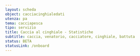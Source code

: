 ```yaml
---
layout: scheda
object: cacciacinghialedati
utenza: pa
tema: cacciapesca
tipo: servizio
title: Caccia al cinghiale - Statistiche
subtitle: caccia, venatorio, cacciatore, cinghiale, battuta
status: BETA
statusLink: /onboard
---
```

